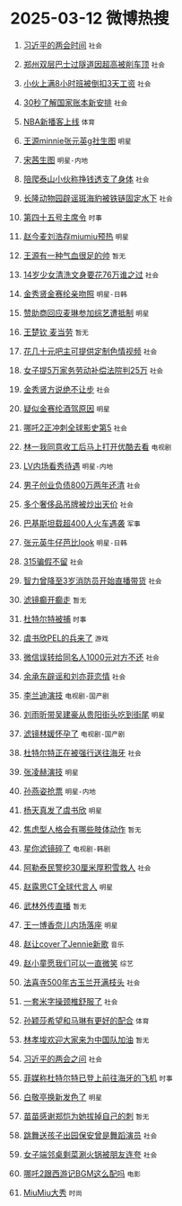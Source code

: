 # 2025-03-12 微博热搜 
1. [习近平的两会时间](https://m.weibo.cn/search?containerid=100103type%3D1%26t%3D10%26q%3D%23%E4%B9%A0%E8%BF%91%E5%B9%B3%E7%9A%84%E4%B8%A4%E4%BC%9A%E6%97%B6%E9%97%B4%23&stream_entry_id=51&isnewpage=1&extparam=seat%3D1%26filter_type%3Drealtimehot%26q%3D%2523%25E4%25B9%25A0%25E8%25BF%2591%25E5%25B9%25B3%25E7%259A%2584%25E4%25B8%25A4%25E4%25BC%259A%25E6%2597%25B6%25E9%2597%25B4%2523%26dgr%3D0%26stream_entry_id%3D51%26cate%3D10103%26pos%3D0%26c_type%3D51%26display_time%3D1741713674%26pre_seqid%3D174171367452303202240121) `社会` 

2. [郑州双层巴士过隧道因超高被削车顶](https://m.weibo.cn/search?containerid=100103type%3D1%26t%3D10%26q%3D%23%E9%83%91%E5%B7%9E%E5%8F%8C%E5%B1%82%E5%B7%B4%E5%A3%AB%E8%BF%87%E9%9A%A7%E9%81%93%E5%9B%A0%E8%B6%85%E9%AB%98%E8%A2%AB%E5%89%8A%E8%BD%A6%E9%A1%B6%23&stream_entry_id=31&isnewpage=1&extparam=seat%3D1%26stream_entry_id%3D31%26flag%3D0%26lcate%3D5001%26pos%3D0%26filter_type%3Drealtimehot%26q%3D%2523%25E9%2583%2591%25E5%25B7%259E%25E5%258F%258C%25E5%25B1%2582%25E5%25B7%25B4%25E5%25A3%25AB%25E8%25BF%2587%25E9%259A%25A7%25E9%2581%2593%25E5%259B%25A0%25E8%25B6%2585%25E9%25AB%2598%25E8%25A2%25AB%25E5%2589%258A%25E8%25BD%25A6%25E9%25A1%25B6%2523%26c_type%3D31%26realpos%3D1%26band_rank%3D1%26cate%3D5001%26dgr%3D0%26display_time%3D1741713674%26pre_seqid%3D174171367452303202240121) `社会` 

3. [小伙上满8小时班被倒扣3天工资](https://m.weibo.cn/search?containerid=100103type%3D1%26t%3D10%26q%3D%E5%B0%8F%E4%BC%99%E4%B8%8A%E6%BB%A18%E5%B0%8F%E6%97%B6%E7%8F%AD%E8%A2%AB%E5%80%92%E6%89%A33%E5%A4%A9%E5%B7%A5%E8%B5%84&stream_entry_id=31&isnewpage=1&extparam=seat%3D1%26stream_entry_id%3D31%26flag%3D1%26lcate%3D5001%26pos%3D1%26filter_type%3Drealtimehot%26q%3D%25E5%25B0%258F%25E4%25BC%2599%25E4%25B8%258A%25E6%25BB%25A18%25E5%25B0%258F%25E6%2597%25B6%25E7%258F%25AD%25E8%25A2%25AB%25E5%2580%2592%25E6%2589%25A33%25E5%25A4%25A9%25E5%25B7%25A5%25E8%25B5%2584%26c_type%3D31%26realpos%3D2%26band_rank%3D2%26cate%3D5001%26dgr%3D0%26display_time%3D1741713674%26pre_seqid%3D174171367452303202240121) `社会` 

4. [30秒了解国家账本新安排](https://m.weibo.cn/search?containerid=100103type%3D1%26t%3D10%26q%3D%2330%E7%A7%92%E4%BA%86%E8%A7%A3%E5%9B%BD%E5%AE%B6%E8%B4%A6%E6%9C%AC%E6%96%B0%E5%AE%89%E6%8E%92%23&stream_entry_id=31&isnewpage=1&extparam=seat%3D1%26stream_entry_id%3D31%26flag%3D0%26lcate%3D5001%26pos%3D2%26filter_type%3Drealtimehot%26q%3D%252330%25E7%25A7%2592%25E4%25BA%2586%25E8%25A7%25A3%25E5%259B%25BD%25E5%25AE%25B6%25E8%25B4%25A6%25E6%259C%25AC%25E6%2596%25B0%25E5%25AE%2589%25E6%258E%2592%2523%26c_type%3D31%26realpos%3D3%26band_rank%3D3%26cate%3D5001%26dgr%3D0%26display_time%3D1741713674%26pre_seqid%3D174171367452303202240121) `社会` 

5. [NBA新播客上线](https://m.weibo.cn/search?containerid=100103type%3D1%26t%3D10%26q%3D%23NBA%E6%96%B0%E6%92%AD%E5%AE%A2%E4%B8%8A%E7%BA%BF%23&stream_entry_id=31&isnewpage=1&extparam=seat%3D1%26topic_ad%3D1%26stream_entry_id%3D31%26is_ad_pos%3D1%26lcate%3D5001%26pos%3D3%26filter_type%3Drealtimehot%26q%3D%2523NBA%25E6%2596%25B0%25E6%2592%25AD%25E5%25AE%25A2%25E4%25B8%258A%25E7%25BA%25BF%2523%26dgr%3D0%26band_rank%3D4%26adid%3D278838%26cate%3D5001%26c_type%3D31%26display_time%3D1741713674%26pre_seqid%3D174171367452303202240121) `体育` 

6. [王源minnie张元英g社生图](https://m.weibo.cn/search?containerid=100103type%3D1%26t%3D10%26q%3D%23%E7%8E%8B%E6%BA%90minnie%E5%BC%A0%E5%85%83%E8%8B%B1g%E7%A4%BE%E7%94%9F%E5%9B%BE%23&stream_entry_id=31&isnewpage=1&extparam=seat%3D1%26stream_entry_id%3D31%26flag%3D2%26lcate%3D5001%26pos%3D4%26filter_type%3Drealtimehot%26q%3D%2523%25E7%258E%258B%25E6%25BA%2590minnie%25E5%25BC%25A0%25E5%2585%2583%25E8%258B%25B1g%25E7%25A4%25BE%25E7%2594%259F%25E5%259B%25BE%2523%26c_type%3D31%26realpos%3D4%26band_rank%3D4%26cate%3D5001%26dgr%3D0%26display_time%3D1741713674%26pre_seqid%3D174171367452303202240121) `明星` 

7. [宋茜生图](https://m.weibo.cn/search?containerid=100103type%3D1%26t%3D10%26q%3D%E5%AE%8B%E8%8C%9C%E7%94%9F%E5%9B%BE&stream_entry_id=31&isnewpage=1&extparam=seat%3D1%26stream_entry_id%3D31%26flag%3D1%26lcate%3D5001%26pos%3D5%26filter_type%3Drealtimehot%26q%3D%25E5%25AE%258B%25E8%258C%259C%25E7%2594%259F%25E5%259B%25BE%26c_type%3D31%26realpos%3D5%26band_rank%3D5%26cate%3D5001%26dgr%3D0%26display_time%3D1741713674%26pre_seqid%3D174171367452303202240121) `明星-内地` 

8. [陪爬泰山小伙称挣钱透支了身体](https://m.weibo.cn/search?containerid=100103type%3D1%26t%3D10%26q%3D%23%E9%99%AA%E7%88%AC%E6%B3%B0%E5%B1%B1%E5%B0%8F%E4%BC%99%E7%A7%B0%E6%8C%A3%E9%92%B1%E9%80%8F%E6%94%AF%E4%BA%86%E8%BA%AB%E4%BD%93%23&stream_entry_id=31&isnewpage=1&extparam=seat%3D1%26stream_entry_id%3D31%26flag%3D0%26lcate%3D5001%26pos%3D6%26filter_type%3Drealtimehot%26q%3D%2523%25E9%2599%25AA%25E7%2588%25AC%25E6%25B3%25B0%25E5%25B1%25B1%25E5%25B0%258F%25E4%25BC%2599%25E7%25A7%25B0%25E6%258C%25A3%25E9%2592%25B1%25E9%2580%258F%25E6%2594%25AF%25E4%25BA%2586%25E8%25BA%25AB%25E4%25BD%2593%2523%26c_type%3D31%26realpos%3D6%26band_rank%3D6%26cate%3D5001%26dgr%3D0%26display_time%3D1741713674%26pre_seqid%3D174171367452303202240121) `社会` 

9. [长隆动物园辟谣斑海豹被铁链固定水下](https://m.weibo.cn/search?containerid=100103type%3D1%26t%3D10%26q%3D%23%E9%95%BF%E9%9A%86%E5%8A%A8%E7%89%A9%E5%9B%AD%E8%BE%9F%E8%B0%A3%E6%96%91%E6%B5%B7%E8%B1%B9%E8%A2%AB%E9%93%81%E9%93%BE%E5%9B%BA%E5%AE%9A%E6%B0%B4%E4%B8%8B%23&stream_entry_id=31&isnewpage=1&extparam=seat%3D1%26stream_entry_id%3D31%26is_ad_pos%3D1%26lcate%3D5001%26pos%3D7%26filter_type%3Drealtimehot%26q%3D%2523%25E9%2595%25BF%25E9%259A%2586%25E5%258A%25A8%25E7%2589%25A9%25E5%259B%25AD%25E8%25BE%259F%25E8%25B0%25A3%25E6%2596%2591%25E6%25B5%25B7%25E8%25B1%25B9%25E8%25A2%25AB%25E9%2593%2581%25E9%2593%25BE%25E5%259B%25BA%25E5%25AE%259A%25E6%25B0%25B4%25E4%25B8%258B%2523%26c_type%3D31%26band_rank%3D7%26adid%3D278810%26cate%3D5001%26dgr%3D0%26display_time%3D1741713674%26pre_seqid%3D174171367452303202240121) `社会` 

10. [第四十五号主席令](https://m.weibo.cn/search?containerid=100103type%3D1%26t%3D10%26q%3D%23%E7%AC%AC%E5%9B%9B%E5%8D%81%E4%BA%94%E5%8F%B7%E4%B8%BB%E5%B8%AD%E4%BB%A4%23&stream_entry_id=31&isnewpage=1&extparam=seat%3D1%26stream_entry_id%3D31%26flag%3D0%26lcate%3D5001%26pos%3D8%26filter_type%3Drealtimehot%26q%3D%2523%25E7%25AC%25AC%25E5%259B%259B%25E5%258D%2581%25E4%25BA%2594%25E5%258F%25B7%25E4%25B8%25BB%25E5%25B8%25AD%25E4%25BB%25A4%2523%26c_type%3D31%26realpos%3D7%26band_rank%3D7%26cate%3D5001%26dgr%3D0%26display_time%3D1741713674%26pre_seqid%3D174171367452303202240121) `时事` 

11. [赵今麦刘浩存miumiu预热](https://m.weibo.cn/search?containerid=100103type%3D1%26t%3D10%26q%3D%23%E8%B5%B5%E4%BB%8A%E9%BA%A6%E5%88%98%E6%B5%A9%E5%AD%98miumiu%E9%A2%84%E7%83%AD%23&stream_entry_id=31&isnewpage=1&extparam=seat%3D1%26stream_entry_id%3D31%26flag%3D0%26lcate%3D5001%26pos%3D9%26filter_type%3Drealtimehot%26q%3D%2523%25E8%25B5%25B5%25E4%25BB%258A%25E9%25BA%25A6%25E5%2588%2598%25E6%25B5%25A9%25E5%25AD%2598miumiu%25E9%25A2%2584%25E7%2583%25AD%2523%26c_type%3D31%26realpos%3D8%26band_rank%3D8%26cate%3D5001%26dgr%3D0%26display_time%3D1741713674%26pre_seqid%3D174171367452303202240121) `明星` 

12. [王源有一种气血很足的帅](https://m.weibo.cn/search?containerid=100103type%3D1%26t%3D10%26q%3D%E7%8E%8B%E6%BA%90%E6%9C%89%E4%B8%80%E7%A7%8D%E6%B0%94%E8%A1%80%E5%BE%88%E8%B6%B3%E7%9A%84%E5%B8%85&stream_entry_id=31&isnewpage=1&extparam=seat%3D1%26stream_entry_id%3D31%26flag%3D1%26lcate%3D5001%26pos%3D10%26filter_type%3Drealtimehot%26q%3D%25E7%258E%258B%25E6%25BA%2590%25E6%259C%2589%25E4%25B8%2580%25E7%25A7%258D%25E6%25B0%2594%25E8%25A1%2580%25E5%25BE%2588%25E8%25B6%25B3%25E7%259A%2584%25E5%25B8%2585%26c_type%3D31%26realpos%3D9%26band_rank%3D9%26cate%3D5001%26dgr%3D0%26display_time%3D1741713674%26pre_seqid%3D174171367452303202240121) `暂无` 

13. [14岁少女清洗文身要花76万谁之过](https://m.weibo.cn/search?containerid=100103type%3D1%26t%3D10%26q%3D%2314%E5%B2%81%E5%B0%91%E5%A5%B3%E6%B8%85%E6%B4%97%E6%96%87%E8%BA%AB%E8%A6%81%E8%8A%B176%E4%B8%87%E8%B0%81%E4%B9%8B%E8%BF%87%23&stream_entry_id=31&isnewpage=1&extparam=seat%3D1%26stream_entry_id%3D31%26flag%3D0%26lcate%3D5001%26pos%3D11%26filter_type%3Drealtimehot%26q%3D%252314%25E5%25B2%2581%25E5%25B0%2591%25E5%25A5%25B3%25E6%25B8%2585%25E6%25B4%2597%25E6%2596%2587%25E8%25BA%25AB%25E8%25A6%2581%25E8%258A%25B176%25E4%25B8%2587%25E8%25B0%2581%25E4%25B9%258B%25E8%25BF%2587%2523%26c_type%3D31%26realpos%3D10%26band_rank%3D10%26cate%3D5001%26dgr%3D0%26display_time%3D1741713674%26pre_seqid%3D174171367452303202240121) `社会` 

14. [金秀贤金赛纶亲吻照](https://m.weibo.cn/search?containerid=100103type%3D1%26t%3D10%26q%3D%23%E9%87%91%E7%A7%80%E8%B4%A4%E9%87%91%E8%B5%9B%E7%BA%B6%E4%BA%B2%E5%90%BB%E7%85%A7%23&stream_entry_id=31&isnewpage=1&extparam=seat%3D1%26stream_entry_id%3D31%26flag%3D2%26lcate%3D5001%26pos%3D12%26filter_type%3Drealtimehot%26q%3D%2523%25E9%2587%2591%25E7%25A7%2580%25E8%25B4%25A4%25E9%2587%2591%25E8%25B5%259B%25E7%25BA%25B6%25E4%25BA%25B2%25E5%2590%25BB%25E7%2585%25A7%2523%26c_type%3D31%26realpos%3D11%26band_rank%3D11%26cate%3D5001%26dgr%3D0%26display_time%3D1741713674%26pre_seqid%3D174171367452303202240121) `明星-日韩` 

15. [赞助商回应麦琳参加综艺遭抵制](https://m.weibo.cn/search?containerid=100103type%3D1%26t%3D10%26q%3D%23%E8%B5%9E%E5%8A%A9%E5%95%86%E5%9B%9E%E5%BA%94%E9%BA%A6%E7%90%B3%E5%8F%82%E5%8A%A0%E7%BB%BC%E8%89%BA%E9%81%AD%E6%8A%B5%E5%88%B6%23&stream_entry_id=31&isnewpage=1&extparam=seat%3D1%26stream_entry_id%3D31%26flag%3D1%26lcate%3D5001%26pos%3D13%26filter_type%3Drealtimehot%26q%3D%2523%25E8%25B5%259E%25E5%258A%25A9%25E5%2595%2586%25E5%259B%259E%25E5%25BA%2594%25E9%25BA%25A6%25E7%2590%25B3%25E5%258F%2582%25E5%258A%25A0%25E7%25BB%25BC%25E8%2589%25BA%25E9%2581%25AD%25E6%258A%25B5%25E5%2588%25B6%2523%26c_type%3D31%26realpos%3D12%26band_rank%3D12%26cate%3D5001%26dgr%3D0%26display_time%3D1741713674%26pre_seqid%3D174171367452303202240121) `明星` 

16. [王楚钦 麦当劳](https://m.weibo.cn/search?containerid=100103type%3D1%26t%3D10%26q%3D%E7%8E%8B%E6%A5%9A%E9%92%A6+%E9%BA%A6%E5%BD%93%E5%8A%B3&stream_entry_id=31&isnewpage=1&extparam=seat%3D1%26stream_entry_id%3D31%26flag%3D0%26lcate%3D5001%26pos%3D14%26filter_type%3Drealtimehot%26q%3D%25E7%258E%258B%25E6%25A5%259A%25E9%2592%25A6%2520%25E9%25BA%25A6%25E5%25BD%2593%25E5%258A%25B3%26c_type%3D31%26realpos%3D13%26band_rank%3D13%26cate%3D5001%26dgr%3D0%26display_time%3D1741713674%26pre_seqid%3D174171367452303202240121) `暂无` 

17. [花几十元吧主可提供定制色情视频](https://m.weibo.cn/search?containerid=100103type%3D1%26t%3D10%26q%3D%23%E8%8A%B1%E5%87%A0%E5%8D%81%E5%85%83%E5%90%A7%E4%B8%BB%E5%8F%AF%E6%8F%90%E4%BE%9B%E5%AE%9A%E5%88%B6%E8%89%B2%E6%83%85%E8%A7%86%E9%A2%91%23&stream_entry_id=31&isnewpage=1&extparam=seat%3D1%26stream_entry_id%3D31%26flag%3D0%26lcate%3D5001%26pos%3D15%26filter_type%3Drealtimehot%26q%3D%2523%25E8%258A%25B1%25E5%2587%25A0%25E5%258D%2581%25E5%2585%2583%25E5%2590%25A7%25E4%25B8%25BB%25E5%258F%25AF%25E6%258F%2590%25E4%25BE%259B%25E5%25AE%259A%25E5%2588%25B6%25E8%2589%25B2%25E6%2583%2585%25E8%25A7%2586%25E9%25A2%2591%2523%26c_type%3D31%26realpos%3D14%26band_rank%3D14%26cate%3D5001%26dgr%3D0%26display_time%3D1741713674%26pre_seqid%3D174171367452303202240121) `社会` 

18. [女子提5万家务劳动补偿法院判25万](https://m.weibo.cn/search?containerid=100103type%3D1%26t%3D10%26q%3D%23%E5%A5%B3%E5%AD%90%E6%8F%905%E4%B8%87%E5%AE%B6%E5%8A%A1%E5%8A%B3%E5%8A%A8%E8%A1%A5%E5%81%BF%E6%B3%95%E9%99%A2%E5%88%A425%E4%B8%87%23&stream_entry_id=31&isnewpage=1&extparam=seat%3D1%26stream_entry_id%3D31%26flag%3D0%26lcate%3D5001%26pos%3D16%26filter_type%3Drealtimehot%26q%3D%2523%25E5%25A5%25B3%25E5%25AD%2590%25E6%258F%25905%25E4%25B8%2587%25E5%25AE%25B6%25E5%258A%25A1%25E5%258A%25B3%25E5%258A%25A8%25E8%25A1%25A5%25E5%2581%25BF%25E6%25B3%2595%25E9%2599%25A2%25E5%2588%25A425%25E4%25B8%2587%2523%26c_type%3D31%26realpos%3D15%26band_rank%3D15%26cate%3D5001%26dgr%3D0%26display_time%3D1741713674%26pre_seqid%3D174171367452303202240121) `社会` 

19. [金秀贤方说绝不让步](https://m.weibo.cn/search?containerid=100103type%3D1%26t%3D10%26q%3D%23%E9%87%91%E7%A7%80%E8%B4%A4%E6%96%B9%E8%AF%B4%E7%BB%9D%E4%B8%8D%E8%AE%A9%E6%AD%A5%23&stream_entry_id=31&isnewpage=1&extparam=seat%3D1%26stream_entry_id%3D31%26flag%3D2%26lcate%3D5001%26pos%3D17%26filter_type%3Drealtimehot%26q%3D%2523%25E9%2587%2591%25E7%25A7%2580%25E8%25B4%25A4%25E6%2596%25B9%25E8%25AF%25B4%25E7%25BB%259D%25E4%25B8%258D%25E8%25AE%25A9%25E6%25AD%25A5%2523%26c_type%3D31%26realpos%3D16%26band_rank%3D16%26cate%3D5001%26dgr%3D0%26display_time%3D1741713674%26pre_seqid%3D174171367452303202240121) `社会` 

20. [疑似金赛纶酒驾原因](https://m.weibo.cn/search?containerid=100103type%3D1%26t%3D10%26q%3D%23%E7%96%91%E4%BC%BC%E9%87%91%E8%B5%9B%E7%BA%B6%E9%85%92%E9%A9%BE%E5%8E%9F%E5%9B%A0%23&stream_entry_id=31&isnewpage=1&extparam=seat%3D1%26stream_entry_id%3D31%26flag%3D2%26lcate%3D5001%26pos%3D18%26filter_type%3Drealtimehot%26q%3D%2523%25E7%2596%2591%25E4%25BC%25BC%25E9%2587%2591%25E8%25B5%259B%25E7%25BA%25B6%25E9%2585%2592%25E9%25A9%25BE%25E5%258E%259F%25E5%259B%25A0%2523%26c_type%3D31%26realpos%3D17%26band_rank%3D17%26cate%3D5001%26dgr%3D0%26display_time%3D1741713674%26pre_seqid%3D174171367452303202240121) `明星` 

21. [哪吒2正冲刺全球影史第5](https://m.weibo.cn/search?containerid=100103type%3D1%26t%3D10%26q%3D%23%E5%93%AA%E5%90%922%E6%AD%A3%E5%86%B2%E5%88%BA%E5%85%A8%E7%90%83%E5%BD%B1%E5%8F%B2%E7%AC%AC5%23&stream_entry_id=31&isnewpage=1&extparam=seat%3D1%26stream_entry_id%3D31%26flag%3D0%26lcate%3D5001%26pos%3D19%26filter_type%3Drealtimehot%26q%3D%2523%25E5%2593%25AA%25E5%2590%25922%25E6%25AD%25A3%25E5%2586%25B2%25E5%2588%25BA%25E5%2585%25A8%25E7%2590%2583%25E5%25BD%25B1%25E5%258F%25B2%25E7%25AC%25AC5%2523%26c_type%3D31%26realpos%3D18%26band_rank%3D18%26cate%3D5001%26dgr%3D0%26display_time%3D1741713674%26pre_seqid%3D174171367452303202240121) `社会` 

22. [林一我同意收工后马上打开优酷去看](https://m.weibo.cn/search?containerid=100103type%3D1%26t%3D10%26q%3D%23%E6%9E%97%E4%B8%80%E6%88%91%E5%90%8C%E6%84%8F%E6%94%B6%E5%B7%A5%E5%90%8E%E9%A9%AC%E4%B8%8A%E6%89%93%E5%BC%80%E4%BC%98%E9%85%B7%E5%8E%BB%E7%9C%8B%23&stream_entry_id=31&isnewpage=1&extparam=seat%3D1%26stream_entry_id%3D31%26flag%3D1%26lcate%3D5001%26pos%3D20%26filter_type%3Drealtimehot%26q%3D%2523%25E6%259E%2597%25E4%25B8%2580%25E6%2588%2591%25E5%2590%258C%25E6%2584%258F%25E6%2594%25B6%25E5%25B7%25A5%25E5%2590%258E%25E9%25A9%25AC%25E4%25B8%258A%25E6%2589%2593%25E5%25BC%2580%25E4%25BC%2598%25E9%2585%25B7%25E5%258E%25BB%25E7%259C%258B%2523%26c_type%3D31%26realpos%3D19%26band_rank%3D19%26cate%3D5001%26dgr%3D0%26display_time%3D1741713674%26pre_seqid%3D174171367452303202240121) `电视剧` 

23. [LV内场看秀待遇](https://m.weibo.cn/search?containerid=100103type%3D1%26t%3D10%26q%3D%23LV%E5%86%85%E5%9C%BA%E7%9C%8B%E7%A7%80%E5%BE%85%E9%81%87%23&stream_entry_id=31&isnewpage=1&extparam=seat%3D1%26stream_entry_id%3D31%26flag%3D0%26lcate%3D5001%26pos%3D21%26filter_type%3Drealtimehot%26q%3D%2523LV%25E5%2586%2585%25E5%259C%25BA%25E7%259C%258B%25E7%25A7%2580%25E5%25BE%2585%25E9%2581%2587%2523%26c_type%3D31%26realpos%3D20%26band_rank%3D20%26cate%3D5001%26dgr%3D0%26display_time%3D1741713674%26pre_seqid%3D174171367452303202240121) `明星-内地` 

24. [男子创业负债800万两年还清](https://m.weibo.cn/search?containerid=100103type%3D1%26t%3D10%26q%3D%23%E7%94%B7%E5%AD%90%E5%88%9B%E4%B8%9A%E8%B4%9F%E5%80%BA800%E4%B8%87%E4%B8%A4%E5%B9%B4%E8%BF%98%E6%B8%85%23&stream_entry_id=31&isnewpage=1&extparam=seat%3D1%26stream_entry_id%3D31%26flag%3D0%26lcate%3D5001%26pos%3D22%26filter_type%3Drealtimehot%26q%3D%2523%25E7%2594%25B7%25E5%25AD%2590%25E5%2588%259B%25E4%25B8%259A%25E8%25B4%259F%25E5%2580%25BA800%25E4%25B8%2587%25E4%25B8%25A4%25E5%25B9%25B4%25E8%25BF%2598%25E6%25B8%2585%2523%26c_type%3D31%26realpos%3D21%26band_rank%3D21%26cate%3D5001%26dgr%3D0%26display_time%3D1741713674%26pre_seqid%3D174171367452303202240121) `社会` 

25. [多个奢侈品吊牌被炒出天价](https://m.weibo.cn/search?containerid=100103type%3D1%26t%3D10%26q%3D%23%E5%A4%9A%E4%B8%AA%E5%A5%A2%E4%BE%88%E5%93%81%E5%90%8A%E7%89%8C%E8%A2%AB%E7%82%92%E5%87%BA%E5%A4%A9%E4%BB%B7%23&stream_entry_id=31&isnewpage=1&extparam=seat%3D1%26stream_entry_id%3D31%26flag%3D0%26lcate%3D5001%26pos%3D23%26filter_type%3Drealtimehot%26q%3D%2523%25E5%25A4%259A%25E4%25B8%25AA%25E5%25A5%25A2%25E4%25BE%2588%25E5%2593%2581%25E5%2590%258A%25E7%2589%258C%25E8%25A2%25AB%25E7%2582%2592%25E5%2587%25BA%25E5%25A4%25A9%25E4%25BB%25B7%2523%26c_type%3D31%26realpos%3D22%26band_rank%3D22%26cate%3D5001%26dgr%3D0%26display_time%3D1741713674%26pre_seqid%3D174171367452303202240121) `社会` 

26. [巴基斯坦载超400人火车遇袭](https://m.weibo.cn/search?containerid=100103type%3D1%26t%3D10%26q%3D%23%E5%B7%B4%E5%9F%BA%E6%96%AF%E5%9D%A6%E8%BD%BD%E8%B6%85400%E4%BA%BA%E7%81%AB%E8%BD%A6%E9%81%87%E8%A2%AD%23&stream_entry_id=31&isnewpage=1&extparam=seat%3D1%26stream_entry_id%3D31%26flag%3D1%26lcate%3D5001%26pos%3D24%26filter_type%3Drealtimehot%26q%3D%2523%25E5%25B7%25B4%25E5%259F%25BA%25E6%2596%25AF%25E5%259D%25A6%25E8%25BD%25BD%25E8%25B6%2585400%25E4%25BA%25BA%25E7%2581%25AB%25E8%25BD%25A6%25E9%2581%2587%25E8%25A2%25AD%2523%26c_type%3D31%26realpos%3D23%26band_rank%3D23%26cate%3D5001%26dgr%3D0%26display_time%3D1741713674%26pre_seqid%3D174171367452303202240121) `军事` 

27. [张元英牛仔芭比look](https://m.weibo.cn/search?containerid=100103type%3D1%26t%3D10%26q%3D%23%E5%BC%A0%E5%85%83%E8%8B%B1%E7%89%9B%E4%BB%94%E8%8A%AD%E6%AF%94look%23&stream_entry_id=31&isnewpage=1&extparam=seat%3D1%26stream_entry_id%3D31%26flag%3D0%26lcate%3D5001%26pos%3D25%26filter_type%3Drealtimehot%26q%3D%2523%25E5%25BC%25A0%25E5%2585%2583%25E8%258B%25B1%25E7%2589%259B%25E4%25BB%2594%25E8%258A%25AD%25E6%25AF%2594look%2523%26c_type%3D31%26realpos%3D24%26band_rank%3D24%26cate%3D5001%26dgr%3D0%26display_time%3D1741713674%26pre_seqid%3D174171367452303202240121) `明星-日韩` 

28. [315骗假不留](https://m.weibo.cn/search?containerid=100103type%3D1%26t%3D10%26q%3D%23315%E9%AA%97%E5%81%87%E4%B8%8D%E7%95%99%23&stream_entry_id=31&isnewpage=1&extparam=seat%3D1%26stream_entry_id%3D31%26flag%3D0%26lcate%3D5001%26pos%3D26%26filter_type%3Drealtimehot%26q%3D%2523315%25E9%25AA%2597%25E5%2581%2587%25E4%25B8%258D%25E7%2595%2599%2523%26c_type%3D31%26realpos%3D25%26band_rank%3D25%26cate%3D5001%26dgr%3D0%26display_time%3D1741713674%26pre_seqid%3D174171367452303202240121) `社会` 

29. [智力曾降至3岁消防员开始直播带货](https://m.weibo.cn/search?containerid=100103type%3D1%26t%3D10%26q%3D%23%E6%99%BA%E5%8A%9B%E6%9B%BE%E9%99%8D%E8%87%B33%E5%B2%81%E6%B6%88%E9%98%B2%E5%91%98%E5%BC%80%E5%A7%8B%E7%9B%B4%E6%92%AD%E5%B8%A6%E8%B4%A7%23&stream_entry_id=31&isnewpage=1&extparam=seat%3D1%26stream_entry_id%3D31%26flag%3D0%26lcate%3D5001%26pos%3D27%26filter_type%3Drealtimehot%26q%3D%2523%25E6%2599%25BA%25E5%258A%259B%25E6%259B%25BE%25E9%2599%258D%25E8%2587%25B33%25E5%25B2%2581%25E6%25B6%2588%25E9%2598%25B2%25E5%2591%2598%25E5%25BC%2580%25E5%25A7%258B%25E7%259B%25B4%25E6%2592%25AD%25E5%25B8%25A6%25E8%25B4%25A7%2523%26c_type%3D31%26realpos%3D26%26band_rank%3D26%26cate%3D5001%26dgr%3D0%26display_time%3D1741713674%26pre_seqid%3D174171367452303202240121) `社会` 

30. [滤镜癫开癫走](https://m.weibo.cn/search?containerid=100103type%3D1%26t%3D10%26q%3D%E6%BB%A4%E9%95%9C%E7%99%AB%E5%BC%80%E7%99%AB%E8%B5%B0&stream_entry_id=31&isnewpage=1&extparam=seat%3D1%26stream_entry_id%3D31%26flag%3D0%26lcate%3D5001%26pos%3D28%26filter_type%3Drealtimehot%26q%3D%25E6%25BB%25A4%25E9%2595%259C%25E7%2599%25AB%25E5%25BC%2580%25E7%2599%25AB%25E8%25B5%25B0%26c_type%3D31%26realpos%3D27%26band_rank%3D27%26cate%3D5001%26dgr%3D0%26display_time%3D1741713674%26pre_seqid%3D174171367452303202240121) `暂无` 

31. [杜特尔特被捕](https://m.weibo.cn/search?containerid=100103type%3D1%26t%3D10%26q%3D%23%E6%9D%9C%E7%89%B9%E5%B0%94%E7%89%B9%E8%A2%AB%E6%8D%95%23&stream_entry_id=31&isnewpage=1&extparam=seat%3D1%26stream_entry_id%3D31%26flag%3D0%26lcate%3D5001%26pos%3D29%26filter_type%3Drealtimehot%26q%3D%2523%25E6%259D%259C%25E7%2589%25B9%25E5%25B0%2594%25E7%2589%25B9%25E8%25A2%25AB%25E6%258D%2595%2523%26c_type%3D31%26realpos%3D28%26band_rank%3D28%26cate%3D5001%26dgr%3D0%26display_time%3D1741713674%26pre_seqid%3D174171367452303202240121) `时事` 

32. [虞书欣PEL的兵来了](https://m.weibo.cn/search?containerid=100103type%3D1%26t%3D10%26q%3D%23%E8%99%9E%E4%B9%A6%E6%AC%A3PEL%E7%9A%84%E5%85%B5%E6%9D%A5%E4%BA%86%23&stream_entry_id=31&isnewpage=1&extparam=seat%3D1%26stream_entry_id%3D31%26flag%3D1%26lcate%3D5001%26pos%3D30%26filter_type%3Drealtimehot%26q%3D%2523%25E8%2599%259E%25E4%25B9%25A6%25E6%25AC%25A3PEL%25E7%259A%2584%25E5%2585%25B5%25E6%259D%25A5%25E4%25BA%2586%2523%26c_type%3D31%26realpos%3D29%26band_rank%3D29%26cate%3D5001%26dgr%3D0%26display_time%3D1741713674%26pre_seqid%3D174171367452303202240121) `游戏` 

33. [微信误转给同名人1000元对方不还](https://m.weibo.cn/search?containerid=100103type%3D1%26t%3D10%26q%3D%23%E5%BE%AE%E4%BF%A1%E8%AF%AF%E8%BD%AC%E7%BB%99%E5%90%8C%E5%90%8D%E4%BA%BA1000%E5%85%83%E5%AF%B9%E6%96%B9%E4%B8%8D%E8%BF%98%23&stream_entry_id=31&isnewpage=1&extparam=seat%3D1%26stream_entry_id%3D31%26flag%3D0%26lcate%3D5001%26pos%3D31%26filter_type%3Drealtimehot%26q%3D%2523%25E5%25BE%25AE%25E4%25BF%25A1%25E8%25AF%25AF%25E8%25BD%25AC%25E7%25BB%2599%25E5%2590%258C%25E5%2590%258D%25E4%25BA%25BA1000%25E5%2585%2583%25E5%25AF%25B9%25E6%2596%25B9%25E4%25B8%258D%25E8%25BF%2598%2523%26c_type%3D31%26realpos%3D30%26band_rank%3D30%26cate%3D5001%26dgr%3D0%26display_time%3D1741713674%26pre_seqid%3D174171367452303202240121) `社会` 

34. [余承东辟谣和刘亦菲恋情](https://m.weibo.cn/search?containerid=100103type%3D1%26t%3D10%26q%3D%23%E4%BD%99%E6%89%BF%E4%B8%9C%E8%BE%9F%E8%B0%A3%E5%92%8C%E5%88%98%E4%BA%A6%E8%8F%B2%E6%81%8B%E6%83%85%23&stream_entry_id=31&isnewpage=1&extparam=seat%3D1%26stream_entry_id%3D31%26flag%3D0%26lcate%3D5001%26pos%3D32%26filter_type%3Drealtimehot%26q%3D%2523%25E4%25BD%2599%25E6%2589%25BF%25E4%25B8%259C%25E8%25BE%259F%25E8%25B0%25A3%25E5%2592%258C%25E5%2588%2598%25E4%25BA%25A6%25E8%258F%25B2%25E6%2581%258B%25E6%2583%2585%2523%26c_type%3D31%26realpos%3D31%26band_rank%3D31%26cate%3D5001%26dgr%3D0%26display_time%3D1741713674%26pre_seqid%3D174171367452303202240121) `社会` 

35. [李兰迪演技](https://m.weibo.cn/search?containerid=100103type%3D1%26t%3D10%26q%3D%E6%9D%8E%E5%85%B0%E8%BF%AA%E6%BC%94%E6%8A%80&stream_entry_id=31&isnewpage=1&extparam=seat%3D1%26stream_entry_id%3D31%26flag%3D0%26lcate%3D5001%26pos%3D33%26filter_type%3Drealtimehot%26q%3D%25E6%259D%258E%25E5%2585%25B0%25E8%25BF%25AA%25E6%25BC%2594%25E6%258A%2580%26c_type%3D31%26realpos%3D32%26band_rank%3D32%26cate%3D5001%26dgr%3D0%26display_time%3D1741713674%26pre_seqid%3D174171367452303202240121) `电视剧-国产剧` 

36. [刘雨昕带吴建豪从贵阳街头吃到街尾](https://m.weibo.cn/search?containerid=100103type%3D1%26t%3D10%26q%3D%23%E5%88%98%E9%9B%A8%E6%98%95%E5%B8%A6%E5%90%B4%E5%BB%BA%E8%B1%AA%E4%BB%8E%E8%B4%B5%E9%98%B3%E8%A1%97%E5%A4%B4%E5%90%83%E5%88%B0%E8%A1%97%E5%B0%BE%23&stream_entry_id=31&isnewpage=1&extparam=seat%3D1%26stream_entry_id%3D31%26flag%3D1%26lcate%3D5001%26pos%3D34%26filter_type%3Drealtimehot%26q%3D%2523%25E5%2588%2598%25E9%259B%25A8%25E6%2598%2595%25E5%25B8%25A6%25E5%2590%25B4%25E5%25BB%25BA%25E8%25B1%25AA%25E4%25BB%258E%25E8%25B4%25B5%25E9%2598%25B3%25E8%25A1%2597%25E5%25A4%25B4%25E5%2590%2583%25E5%2588%25B0%25E8%25A1%2597%25E5%25B0%25BE%2523%26c_type%3D31%26realpos%3D33%26band_rank%3D33%26cate%3D5001%26dgr%3D0%26display_time%3D1741713674%26pre_seqid%3D174171367452303202240121) `明星` 

37. [滤镜林媛怀孕了](https://m.weibo.cn/search?containerid=100103type%3D1%26t%3D10%26q%3D%23%E6%BB%A4%E9%95%9C%E6%9E%97%E5%AA%9B%E6%80%80%E5%AD%95%E4%BA%86%23&stream_entry_id=31&isnewpage=1&extparam=seat%3D1%26stream_entry_id%3D31%26flag%3D0%26lcate%3D5001%26pos%3D35%26filter_type%3Drealtimehot%26q%3D%2523%25E6%25BB%25A4%25E9%2595%259C%25E6%259E%2597%25E5%25AA%259B%25E6%2580%2580%25E5%25AD%2595%25E4%25BA%2586%2523%26c_type%3D31%26realpos%3D34%26band_rank%3D34%26cate%3D5001%26dgr%3D0%26display_time%3D1741713674%26pre_seqid%3D174171367452303202240121) `电视剧-国产剧` 

38. [杜特尔特正在被强行送往海牙](https://m.weibo.cn/search?containerid=100103type%3D1%26t%3D10%26q%3D%23%E6%9D%9C%E7%89%B9%E5%B0%94%E7%89%B9%E6%AD%A3%E5%9C%A8%E8%A2%AB%E5%BC%BA%E8%A1%8C%E9%80%81%E5%BE%80%E6%B5%B7%E7%89%99%23&stream_entry_id=31&isnewpage=1&extparam=seat%3D1%26stream_entry_id%3D31%26flag%3D0%26lcate%3D5001%26pos%3D36%26filter_type%3Drealtimehot%26q%3D%2523%25E6%259D%259C%25E7%2589%25B9%25E5%25B0%2594%25E7%2589%25B9%25E6%25AD%25A3%25E5%259C%25A8%25E8%25A2%25AB%25E5%25BC%25BA%25E8%25A1%258C%25E9%2580%2581%25E5%25BE%2580%25E6%25B5%25B7%25E7%2589%2599%2523%26c_type%3D31%26realpos%3D35%26band_rank%3D35%26cate%3D5001%26dgr%3D0%26display_time%3D1741713674%26pre_seqid%3D174171367452303202240121) `社会` 

39. [张凌赫演技](https://m.weibo.cn/search?containerid=100103type%3D1%26t%3D10%26q%3D%E5%BC%A0%E5%87%8C%E8%B5%AB%E6%BC%94%E6%8A%80&stream_entry_id=31&isnewpage=1&extparam=seat%3D1%26stream_entry_id%3D31%26flag%3D0%26lcate%3D5001%26pos%3D37%26filter_type%3Drealtimehot%26q%3D%25E5%25BC%25A0%25E5%2587%258C%25E8%25B5%25AB%25E6%25BC%2594%25E6%258A%2580%26c_type%3D31%26realpos%3D36%26band_rank%3D36%26cate%3D5001%26dgr%3D0%26display_time%3D1741713674%26pre_seqid%3D174171367452303202240121) `明星` 

40. [孙燕姿抢票](https://m.weibo.cn/search?containerid=100103type%3D1%26t%3D10%26q%3D%E5%AD%99%E7%87%95%E5%A7%BF%E6%8A%A2%E7%A5%A8&stream_entry_id=31&isnewpage=1&extparam=seat%3D1%26stream_entry_id%3D31%26flag%3D0%26lcate%3D5001%26pos%3D38%26filter_type%3Drealtimehot%26q%3D%25E5%25AD%2599%25E7%2587%2595%25E5%25A7%25BF%25E6%258A%25A2%25E7%25A5%25A8%26c_type%3D31%26realpos%3D37%26band_rank%3D37%26cate%3D5001%26dgr%3D0%26display_time%3D1741713674%26pre_seqid%3D174171367452303202240121) `明星-内地` 

41. [杨天真发了虞书欣](https://m.weibo.cn/search?containerid=100103type%3D1%26t%3D10%26q%3D%23%E6%9D%A8%E5%A4%A9%E7%9C%9F%E5%8F%91%E4%BA%86%E8%99%9E%E4%B9%A6%E6%AC%A3%23&stream_entry_id=31&isnewpage=1&extparam=seat%3D1%26stream_entry_id%3D31%26flag%3D0%26lcate%3D5001%26pos%3D39%26filter_type%3Drealtimehot%26q%3D%2523%25E6%259D%25A8%25E5%25A4%25A9%25E7%259C%259F%25E5%258F%2591%25E4%25BA%2586%25E8%2599%259E%25E4%25B9%25A6%25E6%25AC%25A3%2523%26c_type%3D31%26realpos%3D38%26band_rank%3D38%26cate%3D5001%26dgr%3D0%26display_time%3D1741713674%26pre_seqid%3D174171367452303202240121) `明星` 

42. [焦虑型人格会有哪些肢体动作](https://m.weibo.cn/search?containerid=100103type%3D1%26t%3D10%26q%3D%E7%84%A6%E8%99%91%E5%9E%8B%E4%BA%BA%E6%A0%BC%E4%BC%9A%E6%9C%89%E5%93%AA%E4%BA%9B%E8%82%A2%E4%BD%93%E5%8A%A8%E4%BD%9C&stream_entry_id=31&isnewpage=1&extparam=seat%3D1%26stream_entry_id%3D31%26flag%3D0%26lcate%3D5001%26pos%3D40%26filter_type%3Drealtimehot%26q%3D%25E7%2584%25A6%25E8%2599%2591%25E5%259E%258B%25E4%25BA%25BA%25E6%25A0%25BC%25E4%25BC%259A%25E6%259C%2589%25E5%2593%25AA%25E4%25BA%259B%25E8%2582%25A2%25E4%25BD%2593%25E5%258A%25A8%25E4%25BD%259C%26c_type%3D31%26realpos%3D39%26band_rank%3D39%26cate%3D5001%26dgr%3D0%26display_time%3D1741713674%26pre_seqid%3D174171367452303202240121) `暂无` 

43. [星你滤镜碎了](https://m.weibo.cn/search?containerid=100103type%3D1%26t%3D10%26q%3D%23%E6%98%9F%E4%BD%A0%E6%BB%A4%E9%95%9C%E7%A2%8E%E4%BA%86%23&stream_entry_id=31&isnewpage=1&extparam=seat%3D1%26stream_entry_id%3D31%26flag%3D1%26lcate%3D5001%26pos%3D41%26filter_type%3Drealtimehot%26q%3D%2523%25E6%2598%259F%25E4%25BD%25A0%25E6%25BB%25A4%25E9%2595%259C%25E7%25A2%258E%25E4%25BA%2586%2523%26c_type%3D31%26realpos%3D40%26band_rank%3D40%26cate%3D5001%26dgr%3D0%26display_time%3D1741713674%26pre_seqid%3D174171367452303202240121) `电视剧-韩剧` 

44. [阿勒泰民警挖30厘米厚积雪救人](https://m.weibo.cn/search?containerid=100103type%3D1%26t%3D10%26q%3D%23%E9%98%BF%E5%8B%92%E6%B3%B0%E6%B0%91%E8%AD%A6%E6%8C%9630%E5%8E%98%E7%B1%B3%E5%8E%9A%E7%A7%AF%E9%9B%AA%E6%95%91%E4%BA%BA%23&stream_entry_id=31&isnewpage=1&extparam=seat%3D1%26stream_entry_id%3D31%26flag%3D1%26lcate%3D5001%26pos%3D42%26filter_type%3Drealtimehot%26q%3D%2523%25E9%2598%25BF%25E5%258B%2592%25E6%25B3%25B0%25E6%25B0%2591%25E8%25AD%25A6%25E6%258C%259630%25E5%258E%2598%25E7%25B1%25B3%25E5%258E%259A%25E7%25A7%25AF%25E9%259B%25AA%25E6%2595%2591%25E4%25BA%25BA%2523%26c_type%3D31%26realpos%3D41%26band_rank%3D41%26cate%3D5001%26dgr%3D0%26display_time%3D1741713674%26pre_seqid%3D174171367452303202240121) `社会` 

45. [赵露思CT全球代言人](https://m.weibo.cn/search?containerid=100103type%3D1%26t%3D10%26q%3D%23%E8%B5%B5%E9%9C%B2%E6%80%9DCT%E5%85%A8%E7%90%83%E4%BB%A3%E8%A8%80%E4%BA%BA%23&stream_entry_id=31&isnewpage=1&extparam=seat%3D1%26stream_entry_id%3D31%26flag%3D0%26lcate%3D5001%26pos%3D43%26filter_type%3Drealtimehot%26q%3D%2523%25E8%25B5%25B5%25E9%259C%25B2%25E6%2580%259DCT%25E5%2585%25A8%25E7%2590%2583%25E4%25BB%25A3%25E8%25A8%2580%25E4%25BA%25BA%2523%26c_type%3D31%26realpos%3D42%26band_rank%3D42%26cate%3D5001%26dgr%3D0%26display_time%3D1741713674%26pre_seqid%3D174171367452303202240121) `明星` 

46. [武林外传直播](https://m.weibo.cn/search?containerid=100103type%3D1%26t%3D10%26q%3D%23%E6%AD%A6%E6%9E%97%E5%A4%96%E4%BC%A0%E7%9B%B4%E6%92%AD%23&stream_entry_id=31&isnewpage=1&extparam=seat%3D1%26stream_entry_id%3D31%26flag%3D0%26lcate%3D5001%26pos%3D44%26filter_type%3Drealtimehot%26q%3D%2523%25E6%25AD%25A6%25E6%259E%2597%25E5%25A4%2596%25E4%25BC%25A0%25E7%259B%25B4%25E6%2592%25AD%2523%26c_type%3D31%26realpos%3D43%26band_rank%3D43%26cate%3D5001%26dgr%3D0%26display_time%3D1741713674%26pre_seqid%3D174171367452303202240121) `暂无` 

47. [王一博香奈儿内场落座](https://m.weibo.cn/search?containerid=100103type%3D1%26t%3D10%26q%3D%23%E7%8E%8B%E4%B8%80%E5%8D%9A%E9%A6%99%E5%A5%88%E5%84%BF%E5%86%85%E5%9C%BA%E8%90%BD%E5%BA%A7%23&stream_entry_id=31&isnewpage=1&extparam=seat%3D1%26stream_entry_id%3D31%26flag%3D0%26lcate%3D5001%26pos%3D45%26filter_type%3Drealtimehot%26q%3D%2523%25E7%258E%258B%25E4%25B8%2580%25E5%258D%259A%25E9%25A6%2599%25E5%25A5%2588%25E5%2584%25BF%25E5%2586%2585%25E5%259C%25BA%25E8%2590%25BD%25E5%25BA%25A7%2523%26c_type%3D31%26realpos%3D44%26band_rank%3D44%26cate%3D5001%26dgr%3D0%26display_time%3D1741713674%26pre_seqid%3D174171367452303202240121) `明星` 

48. [赵让cover了Jennie新歌](https://m.weibo.cn/search?containerid=100103type%3D1%26t%3D10%26q%3D%E8%B5%B5%E8%AE%A9cover%E4%BA%86Jennie%E6%96%B0%E6%AD%8C&stream_entry_id=31&isnewpage=1&extparam=seat%3D1%26stream_entry_id%3D31%26flag%3D0%26lcate%3D5001%26pos%3D46%26filter_type%3Drealtimehot%26q%3D%25E8%25B5%25B5%25E8%25AE%25A9cover%25E4%25BA%2586Jennie%25E6%2596%25B0%25E6%25AD%258C%26c_type%3D31%26realpos%3D45%26band_rank%3D45%26cate%3D5001%26dgr%3D0%26display_time%3D1741713674%26pre_seqid%3D174171367452303202240121) `音乐` 

49. [赵小童愿我们可以一直微笑](https://m.weibo.cn/search?containerid=100103type%3D1%26t%3D10%26q%3D%23%E8%B5%B5%E5%B0%8F%E7%AB%A5%E6%84%BF%E6%88%91%E4%BB%AC%E5%8F%AF%E4%BB%A5%E4%B8%80%E7%9B%B4%E5%BE%AE%E7%AC%91%23&stream_entry_id=31&isnewpage=1&extparam=seat%3D1%26stream_entry_id%3D31%26flag%3D1%26lcate%3D5001%26pos%3D47%26filter_type%3Drealtimehot%26q%3D%2523%25E8%25B5%25B5%25E5%25B0%258F%25E7%25AB%25A5%25E6%2584%25BF%25E6%2588%2591%25E4%25BB%25AC%25E5%258F%25AF%25E4%25BB%25A5%25E4%25B8%2580%25E7%259B%25B4%25E5%25BE%25AE%25E7%25AC%2591%2523%26c_type%3D31%26realpos%3D46%26band_rank%3D46%26cate%3D5001%26dgr%3D0%26display_time%3D1741713674%26pre_seqid%3D174171367452303202240121) `综艺` 

50. [法喜寺500年古玉兰开满枝头](https://m.weibo.cn/search?containerid=100103type%3D1%26t%3D10%26q%3D%23%E6%B3%95%E5%96%9C%E5%AF%BA500%E5%B9%B4%E5%8F%A4%E7%8E%89%E5%85%B0%E5%BC%80%E6%BB%A1%E6%9E%9D%E5%A4%B4%23&stream_entry_id=31&isnewpage=1&extparam=seat%3D1%26stream_entry_id%3D31%26flag%3D0%26lcate%3D5001%26pos%3D48%26filter_type%3Drealtimehot%26q%3D%2523%25E6%25B3%2595%25E5%2596%259C%25E5%25AF%25BA500%25E5%25B9%25B4%25E5%258F%25A4%25E7%258E%2589%25E5%2585%25B0%25E5%25BC%2580%25E6%25BB%25A1%25E6%259E%259D%25E5%25A4%25B4%2523%26c_type%3D31%26realpos%3D47%26band_rank%3D47%26cate%3D5001%26dgr%3D0%26display_time%3D1741713674%26pre_seqid%3D174171367452303202240121) `社会` 

51. [一套米字操颈椎舒服了](https://m.weibo.cn/search?containerid=100103type%3D1%26t%3D10%26q%3D%23%E4%B8%80%E5%A5%97%E7%B1%B3%E5%AD%97%E6%93%8D%E9%A2%88%E6%A4%8E%E8%88%92%E6%9C%8D%E4%BA%86%23&stream_entry_id=31&isnewpage=1&extparam=seat%3D1%26stream_entry_id%3D31%26flag%3D1%26lcate%3D5001%26pos%3D49%26filter_type%3Drealtimehot%26q%3D%2523%25E4%25B8%2580%25E5%25A5%2597%25E7%25B1%25B3%25E5%25AD%2597%25E6%2593%258D%25E9%25A2%2588%25E6%25A4%258E%25E8%2588%2592%25E6%259C%258D%25E4%25BA%2586%2523%26c_type%3D31%26realpos%3D48%26band_rank%3D48%26cate%3D5001%26dgr%3D0%26display_time%3D1741713674%26pre_seqid%3D174171367452303202240121) `社会` 

52. [孙颖莎希望和马琳有更好的配合](https://m.weibo.cn/search?containerid=100103type%3D1%26t%3D10%26q%3D%23%E5%AD%99%E9%A2%96%E8%8E%8E%E5%B8%8C%E6%9C%9B%E5%92%8C%E9%A9%AC%E7%90%B3%E6%9C%89%E6%9B%B4%E5%A5%BD%E7%9A%84%E9%85%8D%E5%90%88%23&stream_entry_id=31&isnewpage=1&extparam=seat%3D1%26stream_entry_id%3D31%26flag%3D0%26lcate%3D5001%26pos%3D50%26filter_type%3Drealtimehot%26q%3D%2523%25E5%25AD%2599%25E9%25A2%2596%25E8%258E%258E%25E5%25B8%258C%25E6%259C%259B%25E5%2592%258C%25E9%25A9%25AC%25E7%2590%25B3%25E6%259C%2589%25E6%259B%25B4%25E5%25A5%25BD%25E7%259A%2584%25E9%2585%258D%25E5%2590%2588%2523%26c_type%3D31%26realpos%3D49%26band_rank%3D49%26cate%3D5001%26dgr%3D0%26display_time%3D1741713674%26pre_seqid%3D174171367452303202240121) `体育` 

53. [林孝埈欢迎大家来为中国队加油](https://m.weibo.cn/search?containerid=100103type%3D1%26t%3D10%26q%3D%E6%9E%97%E5%AD%9D%E5%9F%88%E6%AC%A2%E8%BF%8E%E5%A4%A7%E5%AE%B6%E6%9D%A5%E4%B8%BA%E4%B8%AD%E5%9B%BD%E9%98%9F%E5%8A%A0%E6%B2%B9&stream_entry_id=31&isnewpage=1&extparam=seat%3D1%26stream_entry_id%3D31%26flag%3D0%26lcate%3D5001%26pos%3D51%26filter_type%3Drealtimehot%26q%3D%25E6%259E%2597%25E5%25AD%259D%25E5%259F%2588%25E6%25AC%25A2%25E8%25BF%258E%25E5%25A4%25A7%25E5%25AE%25B6%25E6%259D%25A5%25E4%25B8%25BA%25E4%25B8%25AD%25E5%259B%25BD%25E9%2598%259F%25E5%258A%25A0%25E6%25B2%25B9%26c_type%3D31%26realpos%3D50%26band_rank%3D50%26cate%3D5001%26dgr%3D0%26display_time%3D1741713674%26pre_seqid%3D174171367452303202240121) `暂无` 

54. [习近平的两会之问](https://m.weibo.cn/search?containerid=100103type%3D1%26t%3D10%26q%3D%23%E4%B9%A0%E8%BF%91%E5%B9%B3%E7%9A%84%E4%B8%A4%E4%BC%9A%E4%B9%8B%E9%97%AE%23&stream_entry_id=51&isnewpage=1&extparam=seat%3D1%26pos%3D0%26stream_entry_id%3D51%26c_type%3D51%26dgr%3D0%26cate%3D10103%26q%3D%2523%25E4%25B9%25A0%25E8%25BF%2591%25E5%25B9%25B3%25E7%259A%2584%25E4%25B8%25A4%25E4%25BC%259A%25E4%25B9%258B%25E9%2597%25AE%2523%26filter_type%3Drealtimehot%26display_time%3D1741713642%26pre_seqid%3D17417136423970414393758) `社会` 

55. [菲媒称杜特尔特已登上前往海牙的飞机](https://m.weibo.cn/search?containerid=100103type%3D1%26t%3D10%26q%3D%23%E8%8F%B2%E5%AA%92%E7%A7%B0%E6%9D%9C%E7%89%B9%E5%B0%94%E7%89%B9%E5%B7%B2%E7%99%BB%E4%B8%8A%E5%89%8D%E5%BE%80%E6%B5%B7%E7%89%99%E7%9A%84%E9%A3%9E%E6%9C%BA%23&stream_entry_id=31&isnewpage=1&extparam=seat%3D1%26band_rank%3D45%26stream_entry_id%3D31%26realpos%3D45%26cate%3D5001%26filter_type%3Drealtimehot%26lcate%3D5001%26c_type%3D31%26dgr%3D0%26flag%3D0%26pos%3D44%26q%3D%2523%25E8%258F%25B2%25E5%25AA%2592%25E7%25A7%25B0%25E6%259D%259C%25E7%2589%25B9%25E5%25B0%2594%25E7%2589%25B9%25E5%25B7%25B2%25E7%2599%25BB%25E4%25B8%258A%25E5%2589%258D%25E5%25BE%2580%25E6%25B5%25B7%25E7%2589%2599%25E7%259A%2584%25E9%25A3%259E%25E6%259C%25BA%2523%26display_time%3D1741713626%26pre_seqid%3D17417136261420320223469) `时事` 

56. [白敬亭换新发色了](https://m.weibo.cn/search?containerid=100103type%3D1%26t%3D10%26q%3D%23%E7%99%BD%E6%95%AC%E4%BA%AD%E6%8D%A2%E6%96%B0%E5%8F%91%E8%89%B2%E4%BA%86%23&stream_entry_id=31&isnewpage=1&extparam=seat%3D1%26pos%3D29%26flag%3D0%26lcate%3D5001%26realpos%3D30%26filter_type%3Drealtimehot%26c_type%3D31%26dgr%3D0%26q%3D%2523%25E7%2599%25BD%25E6%2595%25AC%25E4%25BA%25AD%25E6%258D%25A2%25E6%2596%25B0%25E5%258F%2591%25E8%2589%25B2%25E4%25BA%2586%2523%26cate%3D5001%26band_rank%3D30%26stream_entry_id%3D31%26display_time%3D1741710568%26pre_seqid%3D17417105683940414393641) `明星` 

57. [苗苗感谢郑恺为她拔掉自己的刺](https://m.weibo.cn/search?containerid=100103type%3D1%26t%3D10%26q%3D%E8%8B%97%E8%8B%97%E6%84%9F%E8%B0%A2%E9%83%91%E6%81%BA%E4%B8%BA%E5%A5%B9%E6%8B%94%E6%8E%89%E8%87%AA%E5%B7%B1%E7%9A%84%E5%88%BA&stream_entry_id=31&isnewpage=1&extparam=seat%3D1%26pos%3D34%26flag%3D0%26lcate%3D5001%26realpos%3D35%26filter_type%3Drealtimehot%26c_type%3D31%26dgr%3D0%26q%3D%25E8%258B%2597%25E8%258B%2597%25E6%2584%259F%25E8%25B0%25A2%25E9%2583%2591%25E6%2581%25BA%25E4%25B8%25BA%25E5%25A5%25B9%25E6%258B%2594%25E6%258E%2589%25E8%2587%25AA%25E5%25B7%25B1%25E7%259A%2584%25E5%2588%25BA%26cate%3D5001%26band_rank%3D35%26stream_entry_id%3D31%26display_time%3D1741710568%26pre_seqid%3D17417105683940414393641) `暂无` 

58. [跳舞送孩子出园保安曾是舞蹈演员](https://m.weibo.cn/search?containerid=100103type%3D1%26t%3D10%26q%3D%23%E8%B7%B3%E8%88%9E%E9%80%81%E5%AD%A9%E5%AD%90%E5%87%BA%E5%9B%AD%E4%BF%9D%E5%AE%89%E6%9B%BE%E6%98%AF%E8%88%9E%E8%B9%88%E6%BC%94%E5%91%98%23&stream_entry_id=31&isnewpage=1&extparam=seat%3D1%26pos%3D39%26flag%3D0%26lcate%3D5001%26realpos%3D40%26filter_type%3Drealtimehot%26c_type%3D31%26dgr%3D0%26q%3D%2523%25E8%25B7%25B3%25E8%2588%259E%25E9%2580%2581%25E5%25AD%25A9%25E5%25AD%2590%25E5%2587%25BA%25E5%259B%25AD%25E4%25BF%259D%25E5%25AE%2589%25E6%259B%25BE%25E6%2598%25AF%25E8%2588%259E%25E8%25B9%2588%25E6%25BC%2594%25E5%2591%2598%2523%26cate%3D5001%26band_rank%3D40%26stream_entry_id%3D31%26display_time%3D1741710568%26pre_seqid%3D17417105683940414393641) `社会` 

59. [女子端邻桌剩菜涮火锅被朋友连夸](https://m.weibo.cn/search?containerid=100103type%3D1%26t%3D10%26q%3D%23%E5%A5%B3%E5%AD%90%E7%AB%AF%E9%82%BB%E6%A1%8C%E5%89%A9%E8%8F%9C%E6%B6%AE%E7%81%AB%E9%94%85%E8%A2%AB%E6%9C%8B%E5%8F%8B%E8%BF%9E%E5%A4%B8%23&stream_entry_id=31&isnewpage=1&extparam=seat%3D1%26pos%3D44%26flag%3D0%26lcate%3D5001%26realpos%3D45%26filter_type%3Drealtimehot%26c_type%3D31%26dgr%3D0%26q%3D%2523%25E5%25A5%25B3%25E5%25AD%2590%25E7%25AB%25AF%25E9%2582%25BB%25E6%25A1%258C%25E5%2589%25A9%25E8%258F%259C%25E6%25B6%25AE%25E7%2581%25AB%25E9%2594%2585%25E8%25A2%25AB%25E6%259C%258B%25E5%258F%258B%25E8%25BF%259E%25E5%25A4%25B8%2523%26cate%3D5001%26band_rank%3D45%26stream_entry_id%3D31%26display_time%3D1741710568%26pre_seqid%3D17417105683940414393641) `社会` 

60. [哪吒2跟西游记BGM这么配吗](https://m.weibo.cn/search?containerid=100103type%3D1%26t%3D10%26q%3D%23%E5%93%AA%E5%90%922%E8%B7%9F%E8%A5%BF%E6%B8%B8%E8%AE%B0BGM%E8%BF%99%E4%B9%88%E9%85%8D%E5%90%97%23&stream_entry_id=31&isnewpage=1&extparam=seat%3D1%26pos%3D45%26flag%3D0%26lcate%3D5001%26realpos%3D46%26filter_type%3Drealtimehot%26c_type%3D31%26dgr%3D0%26q%3D%2523%25E5%2593%25AA%25E5%2590%25922%25E8%25B7%259F%25E8%25A5%25BF%25E6%25B8%25B8%25E8%25AE%25B0BGM%25E8%25BF%2599%25E4%25B9%2588%25E9%2585%258D%25E5%2590%2597%2523%26cate%3D5001%26band_rank%3D46%26stream_entry_id%3D31%26display_time%3D1741710568%26pre_seqid%3D17417105683940414393641) `电影` 

61. [MiuMiu大秀](https://m.weibo.cn/search?containerid=100103type%3D1%26t%3D10%26q%3D%23MiuMiu%E5%A4%A7%E7%A7%80%23&stream_entry_id=31&isnewpage=1&extparam=seat%3D1%26pos%3D48%26flag%3D0%26lcate%3D5001%26realpos%3D49%26filter_type%3Drealtimehot%26c_type%3D31%26dgr%3D0%26q%3D%2523MiuMiu%25E5%25A4%25A7%25E7%25A7%2580%2523%26cate%3D5001%26band_rank%3D49%26stream_entry_id%3D31%26display_time%3D1741710568%26pre_seqid%3D17417105683940414393641) `时尚` 
